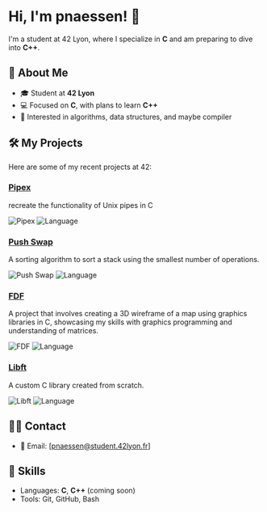 # Hi, I'm pnaessen! 👋

I'm a student at 42 Lyon, where I specialize in **C** and am preparing to dive into **C++**.

## 🚀 About Me
- 🎓 Student at **42 Lyon**
- 💻 Focused on **C**, with plans to learn **C++**
- 🌱 Interested in algorithms, data structures, and maybe compiler

## 🛠️ My Projects
Here are some of my recent projects at 42:

### [**Pipex**](https://github.com/pnaessen/pipex)
recreate the functionality of Unix pipes in C

![Pipex](https://img.shields.io/badge/Push%20Swap-complete-brightgreen)
![Language](https://img.shields.io/badge/language-C-blue)

### [**Push Swap**](https://github.com/pnaessen/push_swap)
A sorting algorithm to sort a stack using the smallest number of operations.

![Push Swap](https://img.shields.io/badge/Push%20Swap-complete-brightgreen)
![Language](https://img.shields.io/badge/language-C-blue)

### [**FDF**](https://github.com/pnaessen/FDF)
A project that involves creating a 3D wireframe of a map using graphics libraries in C, showcasing my skills with graphics programming and understanding of matrices.

![FDF](https://img.shields.io/badge/FDF-complete-brightgreen)
![Language](https://img.shields.io/badge/language-C-blue)

### [**Libft**](https://github.com/pnaessen/Libft)
A custom C library created from scratch.

![Libft](https://img.shields.io/badge/Libft-complete-brightgreen)
![Language](https://img.shields.io/badge/language-C-blue)

## 🧑‍💻 Contact
- 📧 Email: [pnaessen@student.42lyon.fr]
  
## 🌟 Skills
- Languages: **C**, **C++** (coming soon)
- Tools: Git, GitHub, Bash
